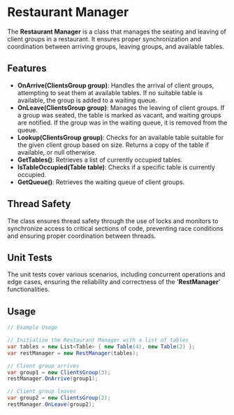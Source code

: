 # Restaurant Manager
The <b>Restaurant Manager</b> is a class that manages the seating and leaving of client groups in a restaurant. It ensures proper synchronization and coordination between arriving groups, leaving groups, and available tables.

## Features
- <b>OnArrive(ClientsGroup group)</b>: Handles the arrival of client groups, attempting to seat them at available tables. If no suitable table is available, the group is added to a waiting queue.
- <b>OnLeave(ClientsGroup group)</b>: Manages the leaving of client groups. If a group was seated, the table is marked as vacant, and waiting groups are notified. If the group was in the waiting queue, it is removed from the queue.
- <b>Lookup(ClientsGroup group)</b>: Checks for an available table suitable for the given client group based on size. Returns a copy of the table if available, or null otherwise.
- <b>GetTables()</b>: Retrieves a list of currently occupied tables.
- <b>IsTableOccupied(Table table)</b>: Checks if a specific table is currently occupied.
- <b>GetQueue()</b>: Retrieves the waiting queue of client groups.

## Thread Safety
The class ensures thread safety through the use of locks and monitors to synchronize access to critical sections of code, preventing race conditions and ensuring proper coordination between threads.

## Unit Tests
The unit tests cover various scenarios, including concurrent operations and edge cases, ensuring the reliability and correctness of the '<b>RestManager</b>' functionalities.

## Usage
```csharp
// Example Usage

// Initialize the Restaurant Manager with a list of tables
var tables = new List<Table> { new Table(4), new Table(2) };
var restManager = new RestManager(tables);

// Client group arrives
var group1 = new ClientsGroup(3);
restManager.OnArrive(group1);

// Client group leaves
var group2 = new ClientsGroup(2);
restManager.OnLeave(group2);
```
